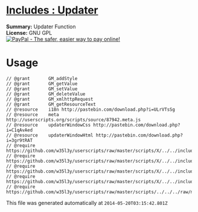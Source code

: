 
# [Includes : Updater](.)

**Summary:** Updater Function<br />
**License:** GNU GPL<br />
[![PayPal - The safer, easier way to pay online!](https://www.paypalobjects.com/en_US/i/btn/btn_donate_SM.gif "PayPal - The safer, easier way to pay online!")](http://goo.gl/Fv19S)

# Usage
```
// @grant		GM_addStyle
// @grant		GM_getValue
// @grant		GM_setValue
// @grant		GM_deleteValue
// @grant		GM_xmlhttpRequest
// @grant		GM_getResourceText
// @resource	i18n http://pastebin.com/download.php?i=ULrVTsSg
// @resource	meta http://userscripts.org/scripts/source/87942.meta.js
// @resource	updaterWindowCss http://pastebin.com/download.php?i=C1qAvAed
// @resource	updaterWindowHtml http://pastebin.com/download.php?i=3gr9tRAT
// @require		https://github.com/w35l3y/userscripts/raw/master/scripts/X/../../includes/Includes__I18n/87940.user.js
// @require		https://github.com/w35l3y/userscripts/raw/master/scripts/X/../../includes/Includes__XPath/63808.user.js
// @require		https://github.com/w35l3y/userscripts/raw/master/scripts/X/../../includes/Includes__Translate/85618.user.js
// @require		https://github.com/w35l3y/userscripts/raw/master/scripts/X/../../includes/Includes__HttpRequest/56489.user.js
// @require	https://github.com/w35l3y/userscripts/raw/master/scripts/../../../raw/master/includes/Includes__Updater/87942.user.js
```

This file was generated automatically at `2014-05-20T03:15:42.801Z`